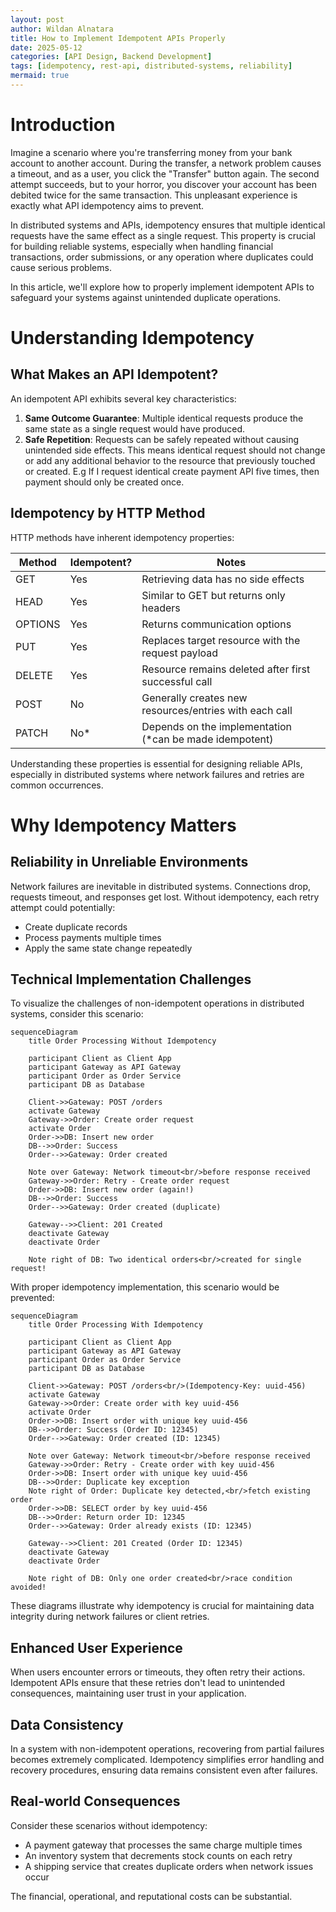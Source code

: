 ```yaml
---
layout: post
author: Wildan Alnatara
title: How to Implement Idempotent APIs Properly
date: 2025-05-12
categories: [API Design, Backend Development]
tags: [idempotency, rest-api, distributed-systems, reliability]
mermaid: true
---
```


# Introduction

Imagine a scenario where you're transferring money from your bank account to another account. During the transfer, a network problem causes a timeout, and as a user, you click the "Transfer" button again. The second attempt succeeds, but to your horror, you discover your account has been debited twice for the same transaction. This unpleasant experience is exactly what API idempotency aims to prevent.

In distributed systems and APIs, idempotency ensures that multiple identical requests have the same effect as a single request. This property is crucial for building reliable systems, especially when handling financial transactions, order submissions, or any operation where duplicates could cause serious problems.

In this article, we'll explore how to properly implement idempotent APIs to safeguard your systems against unintended duplicate operations.

# Understanding Idempotency

## What Makes an API Idempotent?

An idempotent API exhibits several key characteristics:

1. **Same Outcome Guarantee**: Multiple identical requests produce the same state as a single request would have produced.
2. **Safe Repetition**: Requests can be safely repeated without causing unintended side effects. This means identical request should not change or add any additional behavior to the resource that previously touched or created. E.g If I request identical create payment API five times, then payment should only be created once.

## Idempotency by HTTP Method

HTTP methods have inherent idempotency properties:

| Method | Idempotent? | Notes |
|--------|-------------|-------|
| GET    | Yes         | Retrieving data has no side effects |
| HEAD   | Yes         | Similar to GET but returns only headers |
| OPTIONS| Yes         | Returns communication options |
| PUT    | Yes         | Replaces target resource with the request payload |
| DELETE | Yes         | Resource remains deleted after first successful call |
| POST   | No          | Generally creates new resources/entries with each call |
| PATCH  | No*         | Depends on the implementation (*can be made idempotent) |

Understanding these properties is essential for designing reliable APIs, especially in distributed systems where network failures and retries are common occurrences.

# Why Idempotency Matters

## Reliability in Unreliable Environments

Network failures are inevitable in distributed systems. Connections drop, requests timeout, and responses get lost. Without idempotency, each retry attempt could potentially:

- Create duplicate records
- Process payments multiple times
- Apply the same state change repeatedly

## Technical Implementation Challenges

To visualize the challenges of non-idempotent operations in distributed systems, consider this scenario:

```mermaid
sequenceDiagram
    title Order Processing Without Idempotency
    
    participant Client as Client App
    participant Gateway as API Gateway
    participant Order as Order Service
    participant DB as Database

    Client->>Gateway: POST /orders
    activate Gateway
    Gateway->>Order: Create order request
    activate Order
    Order->>DB: Insert new order
    DB-->>Order: Success
    Order-->>Gateway: Order created

    Note over Gateway: Network timeout<br/>before response received
    Gateway->>Order: Retry - Create order request
    Order->>DB: Insert new order (again!)
    DB-->>Order: Success
    Order-->>Gateway: Order created (duplicate)

    Gateway-->>Client: 201 Created
    deactivate Gateway
    deactivate Order

    Note right of DB: Two identical orders<br/>created for single request!
```

With proper idempotency implementation, this scenario would be prevented:

```mermaid
sequenceDiagram
    title Order Processing With Idempotency
    
    participant Client as Client App
    participant Gateway as API Gateway
    participant Order as Order Service
    participant DB as Database

    Client->>Gateway: POST /orders<br/>(Idempotency-Key: uuid-456)
    activate Gateway
    Gateway->>Order: Create order with key uuid-456
    activate Order
    Order->>DB: Insert order with unique key uuid-456
    DB-->>Order: Success (Order ID: 12345)
    Order-->>Gateway: Order created (ID: 12345)

    Note over Gateway: Network timeout<br/>before response received
    Gateway->>Order: Retry - Create order with key uuid-456
    Order->>DB: Insert order with unique key uuid-456
    DB-->>Order: Duplicate key exception
    Note right of Order: Duplicate key detected,<br/>fetch existing order
    Order->>DB: SELECT order by key uuid-456
    DB-->>Order: Return order ID: 12345
    Order-->>Gateway: Order already exists (ID: 12345)

    Gateway-->>Client: 201 Created (Order ID: 12345)
    deactivate Gateway
    deactivate Order

    Note right of DB: Only one order created<br/>race condition avoided!
```

These diagrams illustrate why idempotency is crucial for maintaining data integrity during network failures or client retries.

## Enhanced User Experience

When users encounter errors or timeouts, they often retry their actions. Idempotent APIs ensure that these retries don't lead to unintended consequences, maintaining user trust in your application.

## Data Consistency

In a system with non-idempotent operations, recovering from partial failures becomes extremely complicated. Idempotency simplifies error handling and recovery procedures, ensuring data remains consistent even after failures.

## Real-world Consequences

Consider these scenarios without idempotency:

- A payment gateway that processes the same charge multiple times
- An inventory system that decrements stock counts on each retry
- A shipping service that creates duplicate orders when network issues occur

The financial, operational, and reputational costs can be substantial.